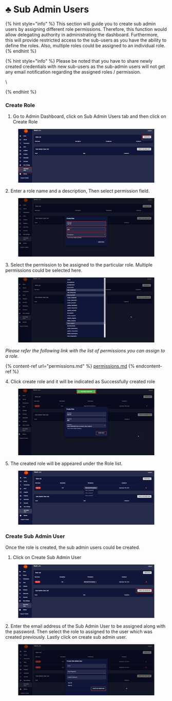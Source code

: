 # ♣ Sub Admin Users

{% hint style="info" %}
This section will guide you to create sub admin users by assigning different role permissions. Therefore, this function would allow delegating authority in administrating the dashboard. Furthermore, this will provide restricted access to the sub-users as you have the ability to define the roles. Also, multiple roles could be assigned to an individual role.
{% endhint %}

{% hint style="info" %}
Please be noted that you have to share newly created credentials with new sub-users as the sub-admin users will not get any email notification regarding the assigned roles / permission.

\

{% endhint %}

### Create Role

1. Go to Admin Dashboard, click on Sub Admin Users tab and then click on Create Role

<figure><img src="../../.gitbook/assets/1 (10).png" alt=""><figcaption></figcaption></figure>

2\. Enter a role name and a description, Then select permission field.

<figure><img src="../../.gitbook/assets/2 (8).png" alt=""><figcaption></figcaption></figure>

3\. Select the permission to be assigned to the particular role. Multiple permissions could be selected here.

<figure><img src="../../.gitbook/assets/3 (12).png" alt=""><figcaption></figcaption></figure>

_Please refer the following link with the list of permissions you can assign to a role._

{% content-ref url="permissions.md" %}
[permissions.md](permissions.md)
{% endcontent-ref %}

4\. Click create role and it will be indicated as Successfully created role

<figure><img src="../../.gitbook/assets/5 (8).png" alt=""><figcaption></figcaption></figure>

5\. The created role will be appeared under the Role list.

<figure><img src="../../.gitbook/assets/6 (6).png" alt=""><figcaption></figcaption></figure>

### Create Sub Admin User

Once the role is created, the sub admin users could be created.

1. Click on Create Sub Admin User

<figure><img src="../../.gitbook/assets/1 (18).png" alt=""><figcaption></figcaption></figure>

2\. Enter the email address of the Sub Admin User to be assigned along with the password. Then select the role to assigned to the user which was created previously. Lastly click on create sub admin user.

<figure><img src="../../.gitbook/assets/5 (5).png" alt=""><figcaption></figcaption></figure>
